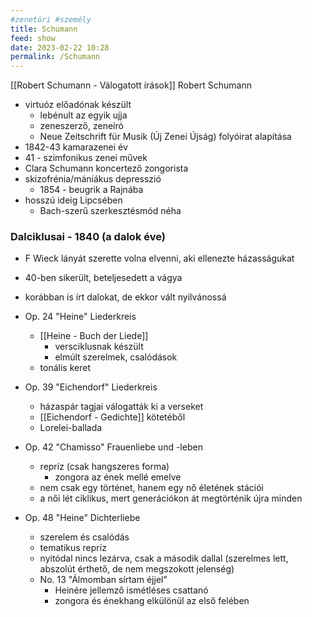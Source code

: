 ```yaml
---
#zenetöri #személy
title: Schumann
feed: show
date: 2023-02-22 10:28
permalink: /Schumann
---
```

[[Robert Schumann - Válogatott írások]]
Robert Schumann

- virtuóz előadónak készült
	- lebénult az egyik ujja
	- zeneszerző, zeneíró
	- Neue Zeitschrift für Musik (Új Zenei Újság) folyóirat alapítása
- 1842-43 kamarazenei év
- 41 - szimfonikus zenei művek
- Clara Schumann koncertező zongorista
- skizofrénia/mániákus depresszió
	- 1854 - beugrik a Rajnába
- hosszú ideig Lipcsében
	- Bach-szerű szerkesztésmód néha

### Dalciklusai - 1840 (a dalok éve)
- F Wieck lányát szerette volna elvenni, aki ellenezte házasságukat
- 40-ben sikerült, beteljesedett a vágya
- korábban is írt dalokat, de ekkor vált nyilvánossá

- Op. 24 "Heine" Liederkreis
	- [[Heine - Buch der Liede]]
		- versciklusnak készült
		- elmúlt szerelmek, csalódások
	- tonális keret
- Op. 39 "Eichendorf" Liederkreis
	- házaspár tagjai válogatták ki a verseket
	- [[Eichendorf - Gedichte]] kötetéből
	- Lorelei-ballada
- Op. 42 "Chamisso" Frauenliebe und -leben
	- repríz (csak hangszeres forma)
		- zongora az ének mellé emelve
	- nem csak egy történet, hanem egy nő életének stációi
	- a női lét ciklikus, mert generációkon át megtörténik újra minden
- Op. 48 "Heine" Dichterliebe
	- szerelem és csalódás
	- tematikus repríz
	- nyitódal nincs lezárva, csak a második dallal (szerelmes lett, abszolút érthető, de nem megszokott jelenség)
	- No. 13 "Álmomban sírtam éjjel"
		- Heinére jellemző ismétléses csattanó
		- zongora és énekhang elkülönül az első felében